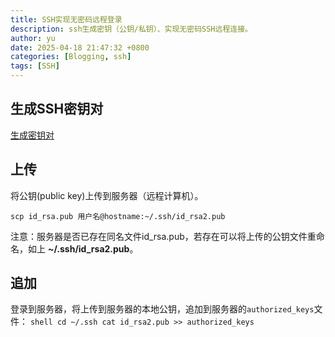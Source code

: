 ```yaml
---
title: SSH实现无密码远程登录
description: ssh生成密钥（公钥/私钥）、实现无密码SSH远程连接。
author: yu
date: 2025-04-18 21:47:32 +0800
categories: [Blogging, ssh]
tags: [SSH]
---
```


## 生成SSH密钥对

[生成密钥对](https://jiuyu77.github.io/posts/ssh-key/#%E7%94%9F%E6%88%90ssh%E5%AF%86%E9%92%A5%E5%AF%B9)

## 上传

将公钥(public key)上传到服务器（远程计算机）。

```shell
scp id_rsa.pub 用户名@hostname:~/.ssh/id_rsa2.pub
```
注意：服务器是否已存在同名文件id_rsa.pub，若存在可以将上传的公钥文件重命名，如上 **~/.ssh/id_rsa2.pub**。

## 追加

登录到服务器，将上传到服务器的本地公钥，追加到服务器的`authorized_keys`文件：
``shell
cd ~/.ssh
cat id_rsa2.pub >> authorized_keys
``
